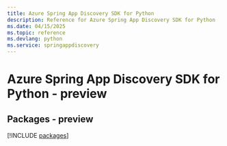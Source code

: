 ```yaml
---
title: Azure Spring App Discovery SDK for Python
description: Reference for Azure Spring App Discovery SDK for Python
ms.date: 04/15/2025
ms.topic: reference
ms.devlang: python
ms.service: springappdiscovery
---
```

# Azure Spring App Discovery SDK for Python - preview
## Packages - preview
[!INCLUDE [packages](spring-app-discovery-index.md)]